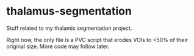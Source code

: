 # thalamus-segmentation
Stuff related to my thalamic segmentation project.

Right now, the only file is a PVC script that erodes VOIs to <50% of their original size. More code may follow later. 
